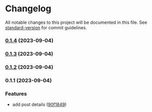 # Changelog

All notable changes to this project will be documented in this file. See [standard-version](https://github.com/conventional-changelog/standard-version) for commit guidelines.

### [0.1.4](https://github.com/Danny101201/next_demo/compare/v0.1.3...v0.1.4) (2023-09-04)

### [0.1.3](https://github.com/Danny101201/next_demo/compare/v0.1.2...v0.1.3) (2023-09-04)

### [0.1.2](https://github.com/Danny101201/next_demo/compare/v0.1.1...v0.1.2) (2023-09-04)

### 0.1.1 (2023-09-04)


### Features

* add post details ([90f1849](https://github.com/Danny101201/next_demo/commit/90f1849ae19d74112d38b5e92e4407f5e5c9653a))
